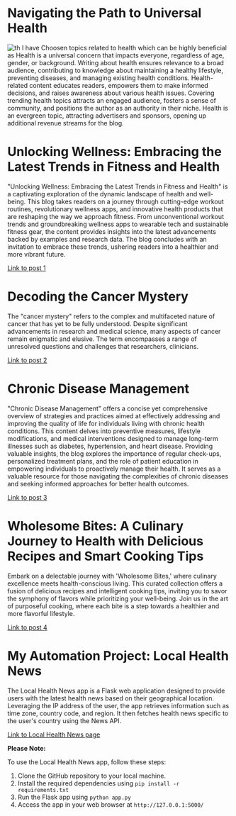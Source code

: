 # Navigating the Path to Universal Health
![th](https://github.com/23W-GBAC/Anukuga/assets/74722296/96eb4a69-6993-4537-8b7c-7aaefea1fb37) I have Choosen topics related to health which can be highly beneficial as Health is a universal concern that impacts everyone, regardless of age, gender, or background. Writing about health ensures relevance to a broad audience, contributing to knowledge about maintaining a healthy lifestyle, preventing diseases, and managing existing health conditions. Health-related content educates readers, empowers them to make informed decisions, and raises awareness about various health issues. Covering trending health topics attracts an engaged audience, fosters a sense of community, and positions the author as an authority in their niche. Health is an evergreen topic, attracting advertisers and sponsors, opening up additional revenue streams for the blog.                                                                                                                                                                      


# Unlocking Wellness: Embracing the Latest Trends in Fitness and Health
"Unlocking Wellness: Embracing the Latest Trends in Fitness and Health" is a captivating exploration of the dynamic landscape of health and well-being. This blog takes readers on a journey through cutting-edge workout routines, revolutionary wellness apps, and innovative health products that are reshaping the way we approach fitness. From unconventional workout trends and groundbreaking wellness apps to wearable tech and sustainable fitness gear, the content provides insights into the latest advancements backed by examples and research data. The blog concludes with an invitation to embrace these trends, ushering readers into a healthier and more vibrant future.

[Link to post 1](post_1.md)                                                                                                                                              


# Decoding the Cancer Mystery
The "cancer mystery" refers to the complex and multifaceted nature of cancer that has yet to be fully understood. Despite significant advancements in research and medical science, many aspects of cancer remain enigmatic and elusive. The term encompasses a range of unresolved questions and challenges that researchers, clinicians.

[Link to post 2](post_2.md)


# Chronic Disease Management
"Chronic Disease Management" offers a concise yet comprehensive overview of strategies and practices aimed at effectively addressing and improving the quality of life for individuals living with chronic health conditions. This content delves into preventive measures, lifestyle modifications, and medical interventions designed to manage long-term illnesses such as diabetes, hypertension, and heart disease. Providing valuable insights, the blog explores the importance of regular check-ups, personalized treatment plans, and the role of patient education in empowering individuals to proactively manage their health. It serves as a valuable resource for those navigating the complexities of chronic diseases and seeking informed approaches for better health outcomes.

[Link to post 3](post_3.md)


# Wholesome Bites: A Culinary Journey to Health with Delicious Recipes and Smart Cooking Tips
Embark on a delectable journey with 'Wholesome Bites,' where culinary excellence meets health-conscious living. This curated collection offers a fusion of delicious recipes and intelligent cooking tips, inviting you to savor the symphony of flavors while prioritizing your well-being. Join us in the art of purposeful cooking, where each bite is a step towards a healthier and more flavorful lifestyle.

[Link to post 4](post_4.md)


# My Automation Project: Local Health News

The Local Health News app is a Flask web application designed to provide users with the latest health news based on their geographical location. Leveraging the IP address of the user, the app retrieves information such as time zone, country code, and region. It then fetches health news specific to the user's country using the News API.

[Link to Local Health News page](Local-Health-News/templates/index.html)

**Please Note:**

To use the Local Health News app, follow these steps:

1. Clone the GitHub repository to your local machine.
2. Install the required dependencies using `pip install -r requirements.txt`
3. Run the Flask app using `python app.py`
4. Access the app in your web browser at `http://127.0.0.1:5000/`